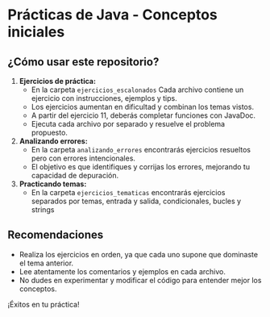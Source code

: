 # Prácticas de Java - Conceptos iniciales

## ¿Cómo usar este repositorio?
1. **Ejercicios de práctica:**
   - En la carpeta `ejercicios_escalonados` Cada archivo contiene un ejercicio con instrucciones, ejemplos y tips.
   - Los ejercicios aumentan en dificultad y combinan los temas vistos.
   - A partir del ejercicio 11, deberás completar funciones con JavaDoc.
   - Ejecuta cada archivo por separado y resuelve el problema propuesto.
2. **Analizando errores:**
   - En la carpeta `analizando_errores` encontrarás ejercicios resueltos pero con errores intencionales.
   - El objetivo es que identifiques y corrijas los errores, mejorando tu capacidad de depuración.
3. **Practicando temas:**
   - En la carpeta `ejercicios_tematicas` encontrarás ejercicios separados por temas, entrada y salida, condicionales, bucles y strings

## Recomendaciones
- Realiza los ejercicios en orden, ya que cada uno supone que dominaste el tema anterior.
- Lee atentamente los comentarios y ejemplos en cada archivo.
- No dudes en experimentar y modificar el código para entender mejor los conceptos.

¡Éxitos en tu práctica!
